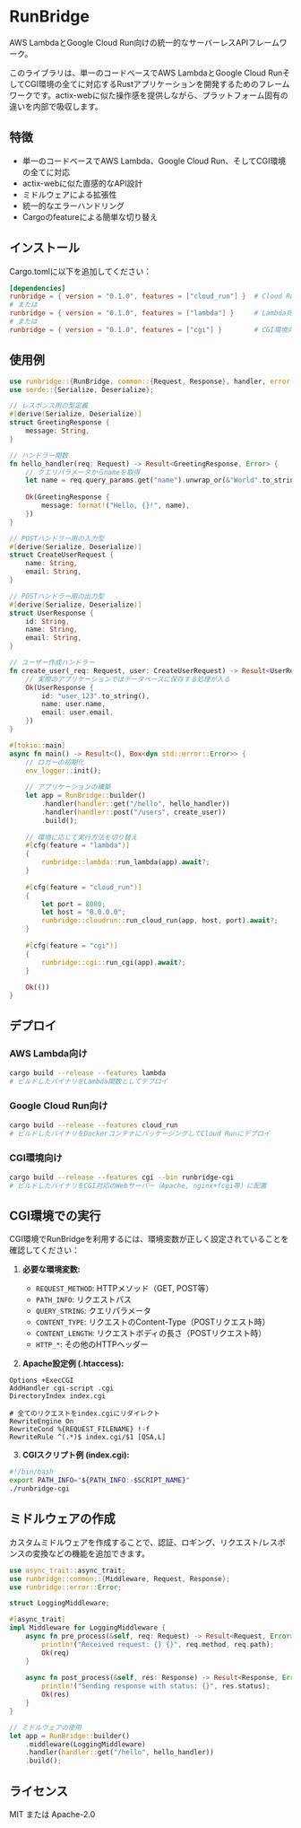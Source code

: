 # RunBridge

AWS LambdaとGoogle Cloud Run向けの統一的なサーバーレスAPIフレームワーク。

このライブラリは、単一のコードベースでAWS LambdaとGoogle Cloud RunそしてCGI環境の全てに対応するRustアプリケーションを開発するためのフレームワークです。actix-webに似た操作感を提供しながら、プラットフォーム固有の違いを内部で吸収します。

## 特徴

- 単一のコードベースでAWS Lambda、Google Cloud Run、そしてCGI環境の全てに対応
- actix-webに似た直感的なAPI設計
- ミドルウェアによる拡張性
- 統一的なエラーハンドリング
- Cargoのfeatureによる簡単な切り替え

## インストール

Cargo.tomlに以下を追加してください：

```toml
[dependencies]
runbridge = { version = "0.1.0", features = ["cloud_run"] }  # Cloud Run向け
# または
runbridge = { version = "0.1.0", features = ["lambda"] }     # Lambda向け
# または
runbridge = { version = "0.1.0", features = ["cgi"] }        # CGI環境向け
```

## 使用例

```rust
use runbridge::{RunBridge, common::{Request, Response}, handler, error::Error};
use serde::{Serialize, Deserialize};

// レスポンス用の型定義
#[derive(Serialize, Deserialize)]
struct GreetingResponse {
    message: String,
}

// ハンドラー関数
fn hello_handler(req: Request) -> Result<GreetingResponse, Error> {
    // クエリパラメータからnameを取得
    let name = req.query_params.get("name").unwrap_or(&"World".to_string());
    
    Ok(GreetingResponse {
        message: format!("Hello, {}!", name),
    })
}

// POSTハンドラー用の入力型
#[derive(Serialize, Deserialize)]
struct CreateUserRequest {
    name: String,
    email: String,
}

// POSTハンドラー用の出力型
#[derive(Serialize, Deserialize)]
struct UserResponse {
    id: String,
    name: String,
    email: String,
}

// ユーザー作成ハンドラー
fn create_user(_req: Request, user: CreateUserRequest) -> Result<UserResponse, Error> {
    // 実際のアプリケーションではデータベースに保存する処理が入る
    Ok(UserResponse {
        id: "user_123".to_string(),
        name: user.name,
        email: user.email,
    })
}

#[tokio::main]
async fn main() -> Result<(), Box<dyn std::error::Error>> {
    // ロガーの初期化
    env_logger::init();
    
    // アプリケーションの構築
    let app = RunBridge::builder()
        .handler(handler::get("/hello", hello_handler))
        .handler(handler::post("/users", create_user))
        .build();
    
    // 環境に応じて実行方法を切り替え
    #[cfg(feature = "lambda")]
    {
        runbridge::lambda::run_lambda(app).await?;
    }
    
    #[cfg(feature = "cloud_run")]
    {
        let port = 8080;
        let host = "0.0.0.0";
        runbridge::cloudrun::run_cloud_run(app, host, port).await?;
    }
    
    #[cfg(feature = "cgi")]
    {
        runbridge::cgi::run_cgi(app).await?;
    }
    
    Ok(())
}
```

## デプロイ

### AWS Lambda向け

```bash
cargo build --release --features lambda
# ビルドしたバイナリをLambda関数としてデプロイ
```

### Google Cloud Run向け

```bash
cargo build --release --features cloud_run
# ビルドしたバイナリをDockerコンテナにパッケージングしてCloud Runにデプロイ
```

### CGI環境向け

```bash
cargo build --release --features cgi --bin runbridge-cgi
# ビルドしたバイナリをCGI対応のWebサーバー（Apache, nginx+fcgi等）に配置
```

## CGI環境での実行

CGI環境でRunBridgeを利用するには、環境変数が正しく設定されていることを確認してください：

1. **必要な環境変数:**
   - `REQUEST_METHOD`: HTTPメソッド（GET, POST等）
   - `PATH_INFO`: リクエストパス
   - `QUERY_STRING`: クエリパラメータ
   - `CONTENT_TYPE`: リクエストのContent-Type（POSTリクエスト時）
   - `CONTENT_LENGTH`: リクエストボディの長さ（POSTリクエスト時）
   - `HTTP_*`: その他のHTTPヘッダー

2. **Apache設定例 (.htaccess):**
```
Options +ExecCGI
AddHandler cgi-script .cgi
DirectoryIndex index.cgi

# 全てのリクエストをindex.cgiにリダイレクト
RewriteEngine On
RewriteCond %{REQUEST_FILENAME} !-f
RewriteRule ^(.*)$ index.cgi/$1 [QSA,L]
```

3. **CGIスクリプト例 (index.cgi):**
```bash
#!/bin/bash
export PATH_INFO="${PATH_INFO:-$SCRIPT_NAME}"
./runbridge-cgi
```

## ミドルウェアの作成

カスタムミドルウェアを作成することで、認証、ロギング、リクエスト/レスポンスの変換などの機能を追加できます。

```rust
use async_trait::async_trait;
use runbridge::common::{Middleware, Request, Response};
use runbridge::error::Error;

struct LoggingMiddleware;

#[async_trait]
impl Middleware for LoggingMiddleware {
    async fn pre_process(&self, req: Request) -> Result<Request, Error> {
        println!("Received request: {} {}", req.method, req.path);
        Ok(req)
    }
    
    async fn post_process(&self, res: Response) -> Result<Response, Error> {
        println!("Sending response with status: {}", res.status);
        Ok(res)
    }
}

// ミドルウェアの使用
let app = RunBridge::builder()
    .middleware(LoggingMiddleware)
    .handler(handler::get("/hello", hello_handler))
    .build();
```

## ライセンス

MIT または Apache-2.0 
